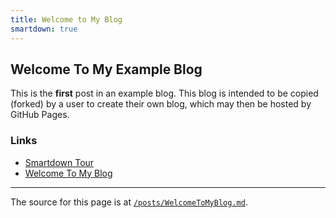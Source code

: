 ```yaml
---
title: Welcome to My Blog
smartdown: true
---
```


## Welcome To My Example Blog

This is the **first** post in an example blog. This blog is intended to be copied (forked) by a user to create their own blog, which may then be hosted by GitHub Pages.

### Links

- [Smartdown Tour](:@/posts/ABriefTourOfSmartdown.md)
- [Welcome To My Blog](:@/posts/WelcomeToMyBlog.md)

---

The source for this page is at [`/posts/WelcomeToMyBlog.md`](/posts/WelcomeToMyBlog.md).

